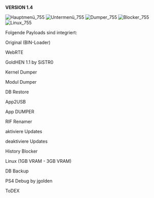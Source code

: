 **VERSION 1.4**

![Hauptmenü_755](https://user-images.githubusercontent.com/39792666/115256152-42bab800-a12f-11eb-9c28-9be45845dce3.jpg)
![Untermenü_755](https://user-images.githubusercontent.com/39792666/114219843-7c3f3680-996b-11eb-9cc9-3f9b73b3ed0a.jpg)
![Dumper_755](https://user-images.githubusercontent.com/39792666/114219850-7ea19080-996b-11eb-86e4-181a82b594fe.jpg)
![Blocker_755](https://user-images.githubusercontent.com/39792666/114219854-806b5400-996b-11eb-923e-22fbcd353b28.jpg)
![Linux_755](https://user-images.githubusercontent.com/39792666/114219858-82351780-996b-11eb-986d-e80d8ba361b5.jpg)

Folgende Payloads sind integriert:

Original (BIN-Loader)

WebRTE

GoldHEN 1.1 by SiSTR0

Kernel Dumper

Modul Dumper

DB Restore

App2USB

App DUMPER

RIF Renamer

aktiviere Updates

deaktiviere Updates

History Blocker

Linux (1GB VRAM - 3GB VRAM)

DB Backup

PS4 Debug by jgolden

ToDEX
